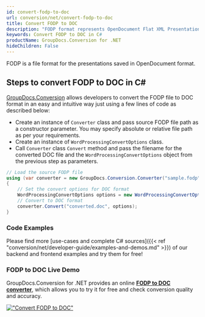 ```yaml
---
id: convert-fodp-to-doc
url: conversion/net/convert-fodp-to-doc
title: Convert FODP to DOC
description: "FODP format represents OpenDocument Flat XML Presentation with .fodp extension. Learn how to convert FODP to DOC file programmatically in C# language using GroupDocs.Conversion for .NET library."
keywords: Convert FODP to DOC in C#
productName: GroupDocs.Conversion for .NET
hideChildren: False
---
```


FODP is a file format for the presentations saved in OpenDocument format.

## Steps to convert FODP to DOC in C#

[GroupDocs.Conversion](https://products.groupdocs.com/conversion/net) allows developers to convert the FODP file to DOC format in an easy and intuitive way just using a few lines of code as described below:

* Create an instance of `Converter` class and pass source FODP file path as a constructor parameter. You may specify absolute or relative file path as per your requirements. 
* Create an instance of `WordProcessingConvertOptions` class.
* Call `Converter` class `Convert` method and pass the filename for the converted DOC file and the `WordProcessingConvertOptions` object from the previous step as parameters.

```csharp
// Load the source FODP file
using (var converter = new GroupDocs.Conversion.Converter("sample.fodp"))
{
    // Set the convert options for DOC format
    WordProcessingConvertOptions options = new WordProcessingConvertOptions();
    // Convert to DOC format
    converter.Convert("converted.doc", options);
}
```

### Code Examples

Please find more [use-cases and complete C# sources]({{< ref "conversion/net/developer-guide/examples-and-demos.md" >}}) of our backend and frontend examples and try them for free!

### FODP to DOC Live Demo

GroupDocs.Conversion for .NET provides an online [**FODP to DOC converter**](https://products.groupdocs.app/conversion/fodp-to-doc), which allows you to try it for free and check conversion quality and accuracy.

[!["Convert FODP to DOC"](conversion/net/images/convert-fodp-to-doc.png)](https://products.groupdocs.app/conversion/fodp-to-doc)